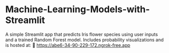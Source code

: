 # Machine-Learning-Models-with-Streamlit
A simple Streamlit app that predicts Iris flower species using user inputs and a trained Random Forest model. Includes probability visualizations and is hosted at:  🔗 https://abe6-34-90-229-172.ngrok-free.app
